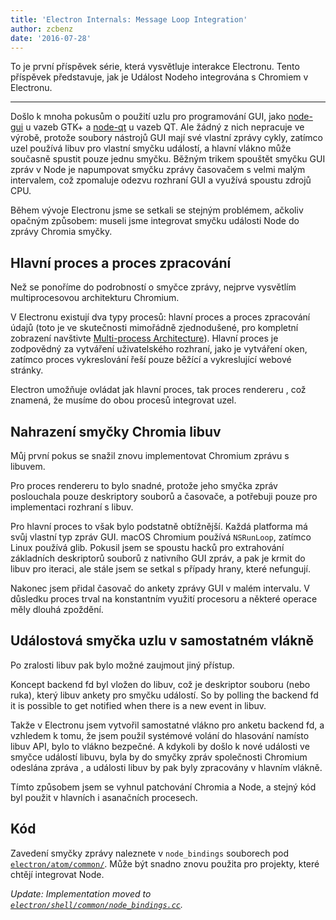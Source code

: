 ```yaml
---
title: 'Electron Internals: Message Loop Integration'
author: zcbenz
date: '2016-07-28'
---
```


To je první příspěvek série, která vysvětluje interakce Electronu. Tento příspěvek představuje, jak je Událost Nodeho integrována s Chromiem v Electronu.

---

Došlo k mnoha pokusům o použití uzlu pro programování GUI, jako [node-gui](https://github.com/zcbenz/node-gui) u vazeb GTK+ a [node-qt](https://github.com/arturadib/node-qt) u vazeb QT. Ale žádný z nich nepracuje ve výrobě, protože soubory nástrojů GUI mají své vlastní zprávy cykly, zatímco uzel používá libuv pro vlastní smyčku událostí, a hlavní vlákno může současně spustit pouze jednu smyčku. Běžným trikem spouštět smyčku GUI zpráv v Node je napumpovat smyčku zprávy časovačem s velmi malým intervalem, což zpomaluje odezvu rozhraní GUI a využívá spoustu zdrojů CPU.

Během vývoje Electronu jsme se setkali se stejným problémem, ačkoliv opačným způsobem: museli jsme integrovat smyčku události Node do zprávy Chromia smyčky.

## Hlavní proces a proces zpracování

Než se ponoříme do podrobností o smyčce zprávy, nejprve vysvětlím multiprocesovou architekturu Chromium.

V Electronu existují dva typy procesů: hlavní proces a proces zpracování údajů (toto je ve skutečnosti mimořádně zjednodušené, pro kompletní zobrazení navštivte [Multi-process Architecture](http://dev.chromium.org/developers/design-documents/multi-process-architecture)). Hlavní proces je zodpovědný za vytváření uživatelského rozhraní, jako je vytváření oken, zatímco proces vykreslování řeší pouze běžící a vykreslující webové stránky.

Electron umožňuje ovládat jak hlavní proces, tak proces rendereru , což znamená, že musíme do obou procesů integrovat uzel.

## Nahrazení smyčky Chromia libuv

Můj první pokus se snažil znovu implementovat Chromium zprávu s libuvem.

Pro proces rendereru to bylo snadné, protože jeho smyčka zpráv poslouchala pouze deskriptory souborů a časovače, a potřebuji pouze pro implementaci rozhraní s libuv.

Pro hlavní proces to však bylo podstatně obtížnější. Každá platforma má svůj vlastní typ zpráv GUI. macOS Chromium používá `NSRunLoop`, zatímco Linux používá glib. Pokusil jsem se spoustu hacků pro extrahování základních deskriptorů souborů z nativního GUI zpráv, a pak je krmit do libuv pro iteraci, ale stále jsem se setkal s případy hrany, které nefungují.

Nakonec jsem přidal časovač do ankety zprávy GUI v malém intervalu. V důsledku proces trval na konstantním využití procesoru a některé operace měly dlouhá zpoždění.

## Událostová smyčka uzlu v samostatném vlákně

Po zralosti libuv pak bylo možné zaujmout jiný přístup.

Koncept backend fd byl vložen do libuv, což je deskriptor souboru (nebo ruka), který libuv ankety pro smyčku událostí. So by polling the backend fd it is possible to get notified when there is a new event in libuv.

Takže v Electronu jsem vytvořil samostatné vlákno pro anketu backend fd, a vzhledem k tomu, že jsem použil systémové volání do hlasování namísto libuv API, bylo to vlákno bezpečné. A kdykoli by došlo k nové události ve smyčce událostí libuvu, byla by do smyčky zpráv společnosti Chromium odeslána zpráva , a události libuv by pak byly zpracovány v hlavním vlákně.

Tímto způsobem jsem se vyhnul patchování Chromia a Node, a stejný kód byl použit v hlavních i asanačních procesech.

## Kód

Zavedení smyčky zprávy naleznete v `node_bindings` souborech pod [`electron/atom/common/`](https://github.com/electron/electron/tree/master/atom/common). Může být snadno znovu použita pro projekty, které chtějí integrovat Node.

*Update: Implementation moved to [`electron/shell/common/node_bindings.cc`](https://github.com/electron/electron/blob/master/shell/common/node_bindings.cc).*
